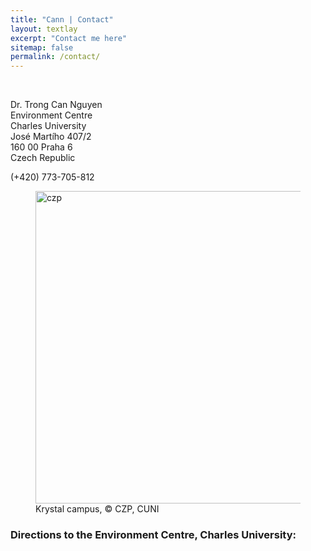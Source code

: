 ```yaml
---
title: "Cann | Contact"
layout: textlay
excerpt: "Contact me here"
sitemap: false
permalink: /contact/
---
```





<br>

<div class="container-fluid">
<div class="row">

<div class="col-sm-4">
<div style="text-align:justify" markdown="1">
<p> Dr. Trong Can Nguyen <br>
Environment Centre <br>
Charles University <br>
José Martího 407/2 <br>
160 00 Praha 6 <br>
Czech Republic </p>
<span class="glyphicon glyphicon-phone-alt"></span> (+420) 773-705-812 <br>
<i class="glyphicon glyphicon-envelope"></i> <trongcan.ng@gmail.com>
</div>
</div>

<div class="col-sm-8">
<figure>
<img src="{{ site.url }}{{ site.baseurl }}/images/contapic/CZP_CUNI.jpg" class="img-responsive" width="500px" height="auto" alt="czp" />
<figcaption> Krystal campus, <span class="copyright">&copy;</span> CZP, CUNI
</figcaption>
</figure>
</div>

</div>
</div>


### Directions to the Environment Centre, Charles University:

<div id="map" style="width:90%;height:500px"></div>

<script>
function myMap() {
  var myCenter = new google.maps.LatLng( 50.094025,14.341628);
  var mapCanvas = document.getElementById("map");
  var mapOptions = {center: myCenter, zoom: 15};
  var map = new google.maps.Map(mapCanvas, mapOptions);
  var marker = new google.maps.Marker({position:myCenter});
  marker.setMap(map);

  var infowindow = new google.maps.InfoWindow({
  content: "Krystal, José Martího 407/2, 162 00 Praha 6-Veleslavín"
});

infowindow.open(map,marker);
}
</script>

<script src="https://maps.googleapis.com/maps/api/js?key=AIzaSyA7i6vSafRzNMdIaq-SslU9oycP9HMR9TM&callback=myMap">
</script>

<br>

